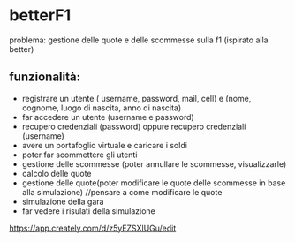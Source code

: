 # betterF1

problema: gestione delle quote e delle scommesse sulla f1 (ispirato alla better)

## funzionalità:
- registrare un utente ( username, password, mail, cell) e (nome, cognome, luogo di nascita, anno di nascita)
- far accedere un utente (username e password)
- recupero credenziali (password) oppure recupero credenziali (username) 
- avere un portafoglio virtuale e caricare i soldi
- poter far scommettere gli utenti
- gestione delle scommesse (poter annullare le scommesse, visualizzarle)
- calcolo delle quote
- gestione delle quote(poter modificare le quote delle scommesse in base alla simulazione) //pensare a come modificare le quote
- simulazione della gara
- far vedere i risulati della simulazione

https://app.creately.com/d/z5yEZSXlUGu/edit
